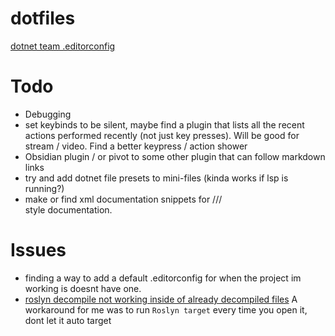 # dotfiles

[dotnet team .editorconfig](https://github.com/dotnet/runtime/blob/main/.editorconfig) 

# Todo

- Debugging
- set keybinds to be silent, maybe find a plugin that lists all the recent actions performed recently (not just key presses). Will be good for stream / video. Find a better keypress / action shower
- Obsidian plugin / or pivot to some other plugin that can follow markdown links
- try and add dotnet file presets to mini-files (kinda works if lsp is running?)
- make or find xml documentation snippets for  ///<summary></summary> style documentation.


# Issues
- finding a way to add a default .editorconfig for when the project im working is doesnt have one.
- [roslyn decompile not working inside of already decompiled files](https://github.com/seblj/roslyn.nvim/issues/116) A workaround for me was to run `Roslyn target` every time you open it, dont let it auto target

